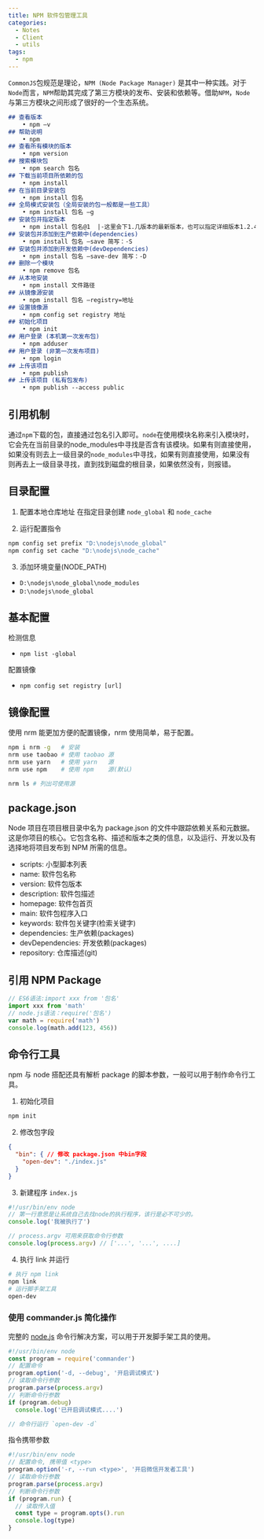 ```yaml
---
title: NPM 软件包管理工具
categories:
  - Notes
  - Client
  - utils
tags:
  - npm
---
```


`CommonJS`包规范是理论，`NPM (Node Package Manager)` 是其中一种实践。对于`Node`而言，`NPM`帮助其完成了第三方模块的发布、安装和依赖等。借助`NPM`，`Node`与第三方模块之间形成了很好的一个生态系统。

<!-- more -->

~~~markdown
## 查看版本
	• npm –v
## 帮助说明
	• npm
## 查看所有模块的版本
	• npm version
## 搜索模块包
	• npm search 包名
## 下载当前项目所依赖的包
	• npm install
## 在当前目录安装包
	• npm install 包名
## 全局模式安装包（全局安装的包一般都是一些工具）
	• npm install 包名 –g
## 安装包并指定版本
	• npm install 包名@1	|-这里会下1.几版本的最新版本，也可以指定详细版本1.2.4....-| 
## 安装包并添加到生产依赖中(dependencies)
	• npm install 包名 –save 简写：-S
## 安装包并添加到开发依赖中(devDependencies)
	• npm install 包名 –save-dev 简写：-D
## 删除一个模块
	• npm remove 包名
## 从本地安装
	• npm install 文件路径
## 从镜像源安装
	• npm install 包名 –registry=地址
## 设置镜像源
	• npm config set registry 地址
## 初始化项目
	• npm init
## 用户登录 (本机第一次发布包)
	• npm adduser
## 用户登录 (非第一次发布项目)
	• npm login
## 上传该项目
	• npm publish
## 上传该项目 (私有包发布)
	• npm publish --access public
~~~

## 引用机制

通过`npm`下载的包，直接通过包名引入即可。`node`在使用模块名称来引入模块时，它会先在当前目录的node_modules中寻找是否含有该模块。如果有则直接使用，如果没有则去上一级目录的`node_modules`中寻找，如果有则直接使用，如果没有则再去上一级目录寻找，直到找到磁盘的根目录，如果依然没有，则报错。

## 目录配置

1. 配置本地仓库地址
在指定目录创建 `node_global` 和 `node_cache`

2. 运行配置指令
~~~sh
npm config set prefix "D:\nodejs\node_global"
npm config set cache "D:\nodejs\node_cache"
~~~

3. 添加环境变量(NODE_PATH)

- `D:\nodejs\node_global\node_modules`
- `D:\nodejs\node_global`

## 基本配置

检测信息
- `npm list -global`

配置镜像
- `npm config set registry [url]`

## 镜像配置

使用 nrm 能更加方便的配置镜像，nrm 使用简单，易于配置。

```sh
npm i nrm -g   # 安装
nrm use taobao # 使用 taobao 源
nrm use yarn   # 使用 yarn   源
nrm use npm    # 使用 npm    源(默认)

nrm ls # 列出可使用源
```

## package.json

Node 项目在项目根目录中名为 package.json 的文件中跟踪依赖关系和元数据。这是你项目的核心。它包含名称、描述和版本之类的信息，以及运行、开发以及有选择地将项目发布到 NPM 所需的信息。

- scripts:     小型脚本列表
- name:        软件包名称
- version:     软件包版本
- description: 软件包描述
- homepage:    软件包首页
- main:        软件包程序入口
- keywords:    软件包关键字(检索关键字)
- dependencies:    生产依赖(packages)
- devDependencies: 开发依赖(packages)
- repository:      仓库描述(git)

## 引用 NPM Package

~~~js
// ES6语法:import xxx from '包名'
import xxx from 'math'
// node.js语法：require('包名')
var math = require('math')
console.log(math.add(123, 456))
~~~

## 命令行工具

npm 与 node 搭配还具有解析 package 的脚本参数，一般可以用于制作命令行工具。

1. 初始化项目
```sh
npm init
```

2. 修改包字段
```json
{
  "bin": { // 修改 package.json 中bin字段
    "open-dev": "./index.js"
  }
}
```

3. 新建程序 `index.js`

```js
#!/usr/bin/env node
// 第一行意思是让系统自己去找node的执行程序，该行是必不可少的。
console.log('我被执行了')

// process.argv 可用来获取命令行参数
console.log(process.argv) // ['...', '...', ....]
```

4. 执行 link 并运行

```sh
# 执行 npm link
npm link
# 运行脚手架工具
open-dev
```

### 使用 commander.js 简化操作

完整的 [node.js](http://nodejs.org/) 命令行解决方案，可以用于开发脚手架工具的使用。

~~~js
#!/usr/bin/env node
const program = require('commander')
// 配置命令
program.option('-d, --debug', '开启调试模式')
// 读取命令行参数
program.parse(process.argv)
// 判断命令行参数
if (program.debug)
  console.log('已开启调试模式....')

// 命令行运行 `open-dev -d`
~~~

指令携带参数

~~~js
#!/usr/bin/env node
// 配置命令, 携带值 <type>
program.option('-r, --run <type>', '开启微信开发者工具')
// 读取命令行参数
program.parse(process.argv)
// 判断命令行参数
if (program.run) {
  // 读取传入值
  const type = program.opts().run
  console.log(type)
}
~~~
